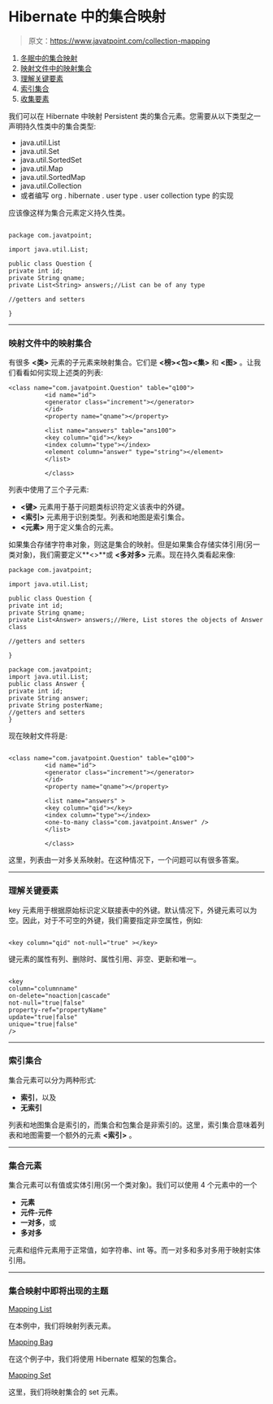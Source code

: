 # Hibernate 中的集合映射

> 原文：<https://www.javatpoint.com/collection-mapping>

1.  [冬眠中的集合映射](#)
2.  [映射文件中的映射集合](#mapping)
3.  [理解关键要素](#mapping1)
4.  [索引集合](#mapping2)
5.  [收集要素](#mapping3)

我们可以在 Hibernate 中映射 Persistent 类的集合元素。您需要从以下类型之一声明持久性类中的集合类型:

*   java.util.List
*   java.util.Set
*   java.util.SortedSet
*   java.util.Map
*   java.util.SortedMap
*   java.util.Collection
*   或者编写 org . hibernate . user type . user collection type 的实现

应该像这样为集合元素定义持久性类。

```

package com.javatpoint;

import java.util.List;

public class Question {
private int id;
private String qname;
private List<String> answers;//List can be of any type

//getters and setters

}

```

* * *

### 映射文件中的映射集合

有很多 **<类>** 元素的子元素来映射集合。它们是 **<榜>****<包>****<集>** 和 **<图>** 。让我们看看如何实现上述类的列表:

```
<class name="com.javatpoint.Question" table="q100">
          <id name="id">
          <generator class="increment"></generator>
          </id>
          <property name="qname"></property>

          <list name="answers" table="ans100">
          <key column="qid"></key>
          <index column="type"></index>
          <element column="answer" type="string"></element>
          </list>

          </class>

```

列表中使用了三个子元素:

*   **<键>** 元素用于基于问题类标识符定义该表中的外键。
*   **<索引>** 元素用于识别类型。列表和地图是索引集合。
*   **<元素>** 用于定义集合的元素。

如果集合存储字符串对象，则这是集合的映射。但是如果集合存储实体引用(另一类对象)，我们需要定义**<>**或 **<多对多>** 元素。现在持久类看起来像:

```
package com.javatpoint;

import java.util.List;

public class Question {
private int id;
private String qname;
private List<Answer> answers;//Here, List stores the objects of Answer class

//getters and setters

}

```

```
package com.javatpoint;
import java.util.List;
public class Answer {
private int id;
private String answer;
private String posterName;
//getters and setters
}

```

现在映射文件将是:

```

<class name="com.javatpoint.Question" table="q100">
          <id name="id">
          <generator class="increment"></generator>
          </id>
          <property name="qname"></property>

          <list name="answers" >
          <key column="qid"></key>
          <index column="type"></index>
          <one-to-many class="com.javatpoint.Answer" />
          </list>

          </class>

```

这里，列表由一对多关系映射。在这种情况下，一个问题可以有很多答案。

* * *

### 理解关键要素

key 元素用于根据原始标识定义联接表中的外键。默认情况下，外键元素可以为空。因此，对于不可空的外键，我们需要指定非空属性，例如:

```

<key column="qid" not-null="true" ></key>

```

键元素的属性有列、删除时、属性引用、非空、更新和唯一。

```

<key
column="columnname"
on-delete="noaction|cascade"
not-null="true|false"
property-ref="propertyName"
update="true|false"
unique="true|false"
/>

```

* * *

### 索引集合

集合元素可以分为两种形式:

*   **索引**，以及
*   **无索引**

列表和地图集合是索引的，而集合和包集合是非索引的。这里，索引集合意味着列表和地图需要一个额外的元素 **<索引>** 。

* * *

### 集合元素

集合元素可以有值或实体引用(另一个类对象)。我们可以使用 4 个元素中的一个

*   **元素**
*   **元件-元件**
*   **一对多**，或
*   **多对多**

元素和组件元素用于正常值，如字符串、int 等。而一对多和多对多用于映射实体引用。

* * *

### 集合映射中即将出现的主题

[Mapping List](mapping-list-in-collection-mapping)

在本例中，我们将映射列表元素。

[Mapping Bag](mapping-bag-in-collection-mapping)

在这个例子中，我们将使用 Hibernate 框架的包集合。

[Mapping Set](mapping-set-in-collection-mapping)

这里，我们将映射集合的 set 元素。